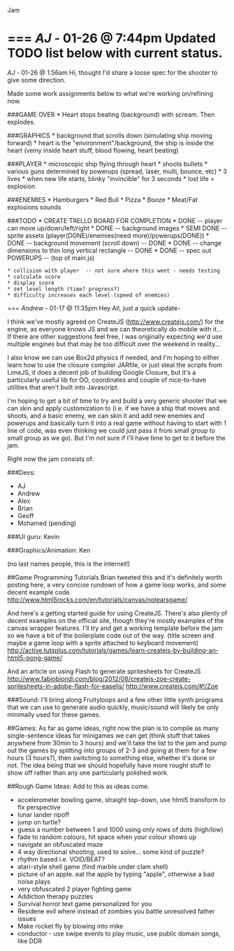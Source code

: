 Jam

===
*AJ* - 01-26 @ 7:44pm
Updated TODO list below with current status.
===
*AJ* - 01-26 @ 1:56am
Hi, thought I'd share a loose spec for the shooter to give some direction.

Made some work assignments below to what we're working on/refining now.

###GAME OVER
	* Heart stops beating (background) with scream. Then explodes.

###GRAPHICS
	* background that scrolls down (simulating ship moving forward)
	* heart is the "environment"/background, the ship is inside the heart 
	  (veiny inside heart stuff, blood flowing, heart beating)

###PLAYER
	* microscopic ship flying through heart
	* shoots bullets
	* various guns determined by powerups (spread, laser, multi, bounce, etc)
	* 3 lives
	* when new life starts, blinky "invincible" for 3 seconds
	* lost life = explosion
		
###ENEMIES
	* Hamburgers
	* Red Bull
	* Pizza
	* Booze
	* Meat/Fat
		explosions
		sounds

###TODO
	* CREATE TRELLO BOARD FOR COMPLETION
	* DONE -- player can move up/down/left/right
	* DONE -- background images 
	* SEMI DONE -- sprite assets (player(DONE)/enemies(need more)/powerups(DONE))
	* DONE -- background movement (scroll down) -- DONE
	* DONE -- change dimensions to thin long vertical rectangle -- DONE
	* DONE -- spec out POWERUPS -- (top of main.js)
	
	* collision with player  -- not sure where this went - needs testing
	* calculate score
	* display score
	* set level length (time? progress?)
	* difficulty increases each level (speed of enemies)
	

	
===
*Andrew* - 01-17 @ 11:35pm
Hey All, just a quick update-

I think we've mostly agreed on CreateJS (http://www.createjs.com/) for the engine, as everyone knows JS and we can theoretically do mobile 
with it... If there are other suggestions feel free, I was originally expecting we'd use multiple engines
but that may be too difficult over the weekend in reality...

I also know we can use Box2d physics if needed, and I'm hoping to either learn how to use the closure compiler 
JARfile, or just steal the scripts from LimeJS, it does a decent job of building Google Closure, but it's a 
particularly useful lib for OO, coordinates and couple of nice-to-have utilities that aren't built into Javascript. 

I'm hoping to get a bit of time to try and build a very generic shooter that we can skin and apply customization 
to (i.e. if we have a ship that moves and shoots, and a basic enemy, we can skin it and add new enemies and 
powerups and basically turn it into a real game without having to start with 1 line of code, was even thinking 
we could just pass it from small group to small group as we go). But I'm not sure if I'll have time to get to it 
before the jam.

Right now the jam consists of:

###Devs:
* AJ
* Andrew
* Alex
* Brian
* Geoff
* Mohamed (pending)

###UI guru:
Kevin

###Graphics/Animation:
Ken

(no last names people, this is the internet!)

##Game Programming Tutorials
Brian tweeted this and it's definitely worth posting here, a very concise rundown of how a game loop works, and 
some decent example code.
http://www.html5rocks.com/en/tutorials/canvas/notearsgame/

And here's a getting started guide for using CreateJS. There's also plenty of decent examples on the official site,
though they're mostly examples of the canvas wrapper features.
I'll try and get a working template before the jam so we have a bit of the boilerplate code out of the way.
(title screen and maybe a game loop with a sprite attached to keyboard movement)
http://active.tutsplus.com/tutorials/games/learn-createjs-by-building-an-html5-pong-game/

And an article on using Flash to generate spritesheets for CreateJS
http://www.fabiobiondi.com/blog/2012/08/createjs-zoe-create-spritesheets-in-adobe-flash-for-easeljs/
http://www.createjs.com/#!/Zoe

###Sound:
I'll bring along Fruityloops and a few other little synth programs that we can use to generate audio quickly, 
music/sound will likely be only minimally used for these games.


##Games:
As far as game ideas, right now the plan is to compile as many single-sentence ideas for minigames we can get (think 
stuff that takes anywhere from 30min to 3 hours) and we'll take the list to the jam and pump out the games by splitting
into groups of 2-3 and going at them for a few hours (3 hours?), then switching to something else, whether it's done or not. The 
idea being that we should hopefully have more rought stuff to show off rather than any one particularly polished work.

##Rough Game Ideas:
Add to this as ideas come.
* accelerometer bowling game, straight top-down, use html5 transform to fix perspective
* lunar lander ripoff
* jump on turtle?
* guess a number between 1 and 1000 using only rows of dots (high/low)
* fade to random colours, hit space when your colour shows up
* navigate an obfuscated maze
* 4 way directional shooting, used to solve... some kind of puzzle?
* rhythm based i.e. VOID/BEAT?
* atari-style shell game (find marble under clam shell)
* picture of an apple. eat the apple by typing "apple", otherwise a bad noise plays
* very obfuscated 2 player fighting game
* Addiction therapy puzzles
* Survival horror text game personalized for you
* Residene evil where instead of zombies you battle unresolved father issues
* Make rocket fly by blowing into mike
* conductor - use swipe events to play music, use public domain songs, like DDR
